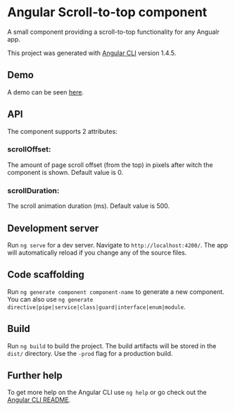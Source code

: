 # Angular Scroll-to-top component

A small component providing a scroll-to-top functionality for any Angualr app.

This project was generated with [Angular CLI](https://github.com/angular/angular-cli) version 1.4.5.

## Demo
A demo can be seen [here](https://amirch1.github.io/scroll-to-top/).

## API
The component supports 2 attributes:
### scrollOffset: 
The amount of page scroll offset (from the top) in pixels after witch the component is shown. Default value is 0.
### scrollDuration:
The scroll animation duration (ms). Default value is 500.

## Development server

Run `ng serve` for a dev server. Navigate to `http://localhost:4200/`. The app will automatically reload if you change any of the source files.

## Code scaffolding

Run `ng generate component component-name` to generate a new component. You can also use `ng generate directive|pipe|service|class|guard|interface|enum|module`.

## Build

Run `ng build` to build the project. The build artifacts will be stored in the `dist/` directory. Use the `-prod` flag for a production build.

## Further help

To get more help on the Angular CLI use `ng help` or go check out the [Angular CLI README](https://github.com/angular/angular-cli/blob/master/README.md).
